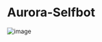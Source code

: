 # Aurora-Selfbot

![image](https://media.discordapp.net/attachments/1336368016874541096/1348554296563863562/IMG_5411.jpg?ex=67cfe28f&is=67ce910f&hm=521dd69c728f4516e6eb3fdb3f3a8d9477d0852cf2af3334bbc273d1740c7813&=&format=webp&width=368&height=657)
